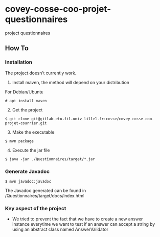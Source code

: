 # covey-cosse-coo-projet-questionnaires

project questionnaires

## How To
### Installation

The project doesn't currently work.

1. Install maven, the method will depend on your distribution

For Debian/Ubuntu

```
# apt install maven
```

2. Get the project

```
$ git clone git@gitlab-etu.fil.univ-lille1.fr:cosse/covey-cosse-coo-projet-courrier.git
```

3. Make the executable

```
$ mvn package
```
4. Execute the jar file

```
$ java -jar ./Questionnaires/target/*.jar
```

### Generate Javadoc
```
$ mvn javadoc:javadoc
```
The Javadoc generated can be found in /Questionnaires/target/docs/index.html

### Key aspect of the project

* We tried to prevent the fact that we have to create a new answer instance everytime we want to test if an answer can accept a string by using an abstract class named AnswerValidator
